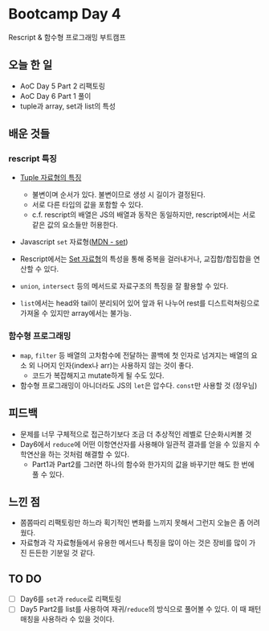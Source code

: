 # Bootcamp Day 4

Rescript & 함수형 프로그래밍 부트캠프

## 오늘 한 일
- AoC Day 5 Part 2 리팩토링
- AoC Day 6 Part 1 풀이
- tuple과 array, set과 list의 특성

## 배운 것들

### rescript 특징
- [Tuple 자료형의 특징](https://green-labs.github.io/rescript-in-korean/Language-Features/05-Tuple)
  - 불변이며 순서가 있다. 불변이므로 생성 시 길이가 결정된다.
  - 서로 다른 타입의 값을 포함할 수 있다.
  - c.f. rescript의 배열은 JS의 배열과 동작은 동일하지만, rescript에서는 서로 같은 값의 요소들만 허용한다.

-  Javascript `set` 자료형([MDN - set](https://developer.mozilla.org/ko/docs/Web/JavaScript/Reference/Global_Objects/Set))
  - Rescript에서는 [Set 자료형](https://rescript-lang.org/docs/manual/latest/api/belt/set)의 특성을 통해 중복을 걸러내거나, 교집합/합집합을 연산할 수 있다.
  - `union`, `intersect` 등의 메서드로 자료구조의 특징을 잘 활용할 수 있다. 
- `list`에서는 head와 tail이 분리되어 있어 앞과 뒤 나누어 rest를 디스트럭쳐링으로 가져올 수 있지만 array에서는 불가능.

### 함수형 프로그래밍
- `map`, `filter` 등 배열의 고차함수에 전달하는 콜백에 첫 인자로 넘겨지는 배열의 요소 외 나머지 인자(index나 arr)는 사용하지 않는 것이 좋다. 
  - 코드가 복잡해지고 mutate하게 될 수도 있다. 
- 함수형 프로그래밍이 아니더라도 JS의 `let`은 압수다. `const`만 사용할 것 (정우님)

## 피드백
- 문제를 너무 구체적으로 접근하기보다 조금 더 추상적인 레벨로 단순화시켜볼 것
- Day6에서 `reduce`에 어떤 이항연산자를 사용해야 일관적 결과를 얻을 수 있을지 수학연산을 하는 것처럼 해결할 수 있다.
  - Part1과 Part2를 그러면 하나의 함수와 한가지의 값을 바꾸기만 해도 한 번에 풀 수 있다. 

## 느낀 점
- 쫌쫌따리 리팩토링만 하느라 획기적인 변화를 느끼지 못해서 그런지 오늘은 좀 어려웠다.
- 자료형과 각 자료형들에서 유용한 메서드나 특징을 많이 아는 것은 장비를 많이 가진 든든한 기분일 것 같다.

## TO DO
- [ ] Day6를 `set`과 `reduce`로 리팩토링
- [ ] Day5 Part2를 list를 사용하여 재귀/`reduce`의 방식으로 풀어볼 수 있다. 이 때 패턴매칭을 사용하라 수 있을 것이다.